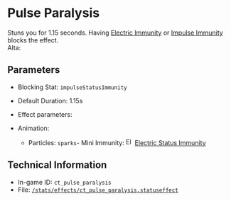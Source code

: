 # Pulse Paralysis

Stuns you for 1.15 seconds. Having [Electric Immunity](https://ceterai.github.io/MyEnternia/Wiki/ElectricImmunity) or [Impulse Immunity](https://ceterai.github.io/MyEnternia/Wiki/ImpulseImmunity) blocks the effect.  
Alta: 

## Parameters

- Blocking Stat: `impulseStatusImmunity`
- Default Duration: 1.15s
- Effect parameters: 

- Animation: 

  - Particles: `sparks`- Mini Immunity: <img src="https://starbounder.org/mediawiki/images/4/42/Status_Electric_Resistance.png" alt="Electric Status Immunity icon" loading="lazy" width="16px" height="16px"/> [Electric Status Immunity](https://starbounder.org/Electric_Resistance)

## Technical Information

- In-game ID: `ct_pulse_paralysis`
- File: [`/stats/effects/ct_pulse_paralysis.statuseffect`](https://github.com/Ceterai/Enternia/blob/main/stats/effects/ct_pulse_paralysis.statuseffect)
